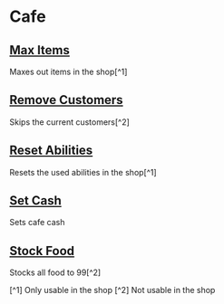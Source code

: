 # Cafe

## [Max Items](MaxItems.js)
Maxes out items in the shop[^1]

## [Remove Customers](RemoveCustomers.js)
Skips the current customers[^2]

## [Reset Abilities](ResetAbilities.js)
Resets the used abilities in the shop[^1]

## [Set Cash](SetCash.js)
Sets cafe cash

## [Stock Food](StockFood.js)
Stocks all food to 99[^2]

[^1] Only usable in the shop
[^2] Not usable in the shop
